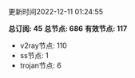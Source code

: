 更新时间2022-12-11 01:24:55

**总订阅: 45**
**总节点: 686**
**有效节点: 117**
- v2ray节点: 110
- ss节点: 1
- trojan节点: 6
